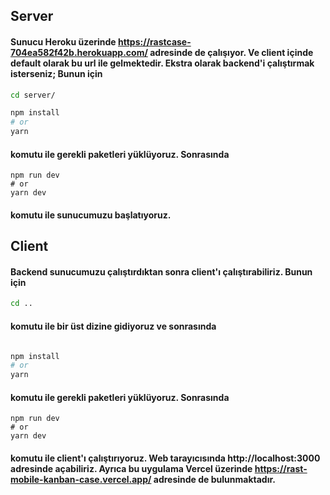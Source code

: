 ## Server

#### Sunucu Heroku üzerinde https://rastcase-704ea582f42b.herokuapp.com/ adresinde de çalışıyor. Ve client içinde default olarak bu url ile gelmektedir. Ekstra olarak backend'i çalıştırmak isterseniz; Bunun için

```bash
cd server/

npm install
# or
yarn
```

#### komutu ile gerekli paketleri yüklüyoruz. Sonrasında

```
npm run dev
# or
yarn dev
```

#### komutu ile sunucumuzu başlatıyoruz.

## Client

#### Backend sunucumuzu çalıştırdıktan sonra client'ı çalıştırabiliriz. Bunun için

```bash
cd ..
```

#### komutu ile bir üst dizine gidiyoruz ve sonrasında

```bash

npm install
# or
yarn
```

#### komutu ile gerekli paketleri yüklüyoruz. Sonrasında

```
npm run dev
# or
yarn dev
```

#### komutu ile client'ı çalıştırıyoruz. Web tarayıcısında http://localhost:3000 adresinde açabiliriz. Ayrıca bu uygulama Vercel üzerinde https://rast-mobile-kanban-case.vercel.app/ adresinde de bulunmaktadır.
